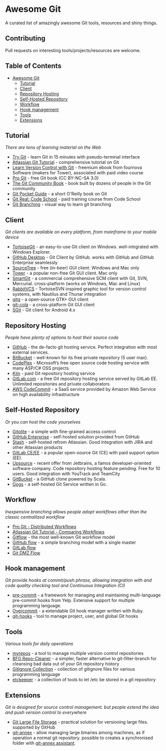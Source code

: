 # Awesome Git
A curated list of amazingly awesome Git tools, resources and shiny things.

## Contributing
Pull requests on interesting tools/projects/resources are welcome.

## Table of Contents
- [Awesome Git](#awesome-git)
	- [Tutorial](#tutorial)
  - [Client](#client)
  - [Repository Hosting](#repository-hosting)
  - [Self-Hosted Repository](#self-hosted-repository)
  - [Workflow](#workflow)
  - [Hook management](#hook-management)
  - [Tools](#tools)
  - [Extensions](#extensions)

## Tutorial
*There are tons of learning material on the Web*

* [Try Git](https://try.github.io/) - learn Git in 15 minutes with pseudo-terminal interface
* [Atlassian Git Tutorial](https://www.atlassian.com/git/tutorials/) - comprehensive tutorial on Git
* [Learn Version Control with Git](https://www.git-tower.com/learn/) - freemium ebook from fournova Software (makers for Tower), associated with paid video course
* [Pro Git](https://git-scm.com/book/) - free Git book (CC BY-NC-SA 3.0)
* [The Git Community Book](https://schacon.github.io/gitbook/) - book built by dozens of people in the Git community
* [Git Pocket Guide](http://chimera.labs.oreilly.com/books/1230000000561) - a short O'Reilly book on Git
* [Git Real: Code School](https://www.codeschool.com/courses/git-real/) - paid training course from Code School
* [Git Branching](http://pcottle.github.io/learnGitBranching/) - visual way to learn git branching

## Client
*Git clients are available on every platform, from mainframe to your mobile device*

* [TortoiseGit](https://tortoisegit.org/) - an easy-to-use Git client on Windows. well-intrgrated with Windows Explorer.
* [GitHub Desktop](https://desktop.github.com/) - Git Client by GitHub. works with GitHub and GitHub Enterprise seamlessly
* [SourceTree](https://github.com/icefox/git-hooks/) - free (in-beer) GUI client. Windows and Mac only
* [Tower](http://http://www.git-tower.com/) - a popular non-free Git GUI client. Mac only
* [SmartGit](http://www.syntevo.com/smartgit/) - a commercial comprehensive SCM client with Git, SVN, Mercurial. cross-platform (works on Windows, Mac and Linux)
* [RabbitVCS](http://rabbitvcs.org/) - TortoiseSVN inspired graphic tool for version control systems, with Nautilus and Thunar integration
* [gitg](https://wiki.gnome.org/Apps/Gitg/) - a open-source GTK+ GUI client
* [git-cola](http://git-cola.github.io/) - a cross-platform Git GUI client
* [SGit](https://github.com/sheimi/SGit) - Git client for Android 4.x

## Repository Hosting
*People have plenty of options to host their source code*

* [GitHub](http://github.com/) - the de-facto git hosting service. Perfect integration with most external services.
* [BitBucket](http://bitbucket.org/) - well-known for its free private repository (5 user max).
* [CodePlex](https://www.codeplex.com/) - Microsoft’s free open source code hosting service with many ASP/C# OSS projects
* [Kiln](https://www.fogcreek.com/kiln/) - paid Git repository hosting service
* [GitLab.com](https://about.gitlab.com/gitlab-com/) - a free Git repository hosting service served by GitLab EE. Unlimited repositories and private collaborators
* [AWS CodeCommit](https://aws.amazon.com/codecommit/) - a SaaS service provided by Amazon Web Service on high availability infrastructure

## Self-Hosted Repository
*Or you can host the code yourselves*

* [Gitolite](http://gitolite.com/gitolite/) - a simple with fine-grained access control
* [GitHub Enterprise](https://enterprise.github.com/) - self-hosted solution provided from GitHub
* [Stash](https://www.atlassian.com/software/stash) - self-hosted refrom Atlassian. Good integration with JIRA and other Atlassian products
* [GitLab CE/EE](https://gitlab.com/) - a popular open-source Git (CE) with paid support option (EE).
* [Upsource](https://www.jetbrains.com/upsource) - recent offer from Jetbrains, a famos developer-oriented software company. Code repository hosting feature pending. Free for 10 users. Good integration with YouTrack and TeamCity
* [GitBucket](https://github.com/takezoe/gitbucket/) - a GitHub clone powered by Scala.
* [Gogs](http://gogs.io/) - a self-hosted Git Service written in Go.

## Workflow
*Inexpensive branching allows people adopt workflows other than the classic centralilzed workflow*

* [Pro Git - Distributed Workflows](https://git-scm.com/book/it/v2/Distributed-Git-Distributed-Workflows)
* [Atlassian Git Tutorial - Comparing Workflows](https://www.atlassian.com/git/tutorials/comparing-workflows)
* [Gitflow](http://nvie.com/posts/a-successful-git-branching-model/) - the most well-known Git workflow model
* [GitHub flow](http://scottchacon.com/2011/08/31/github-flow.html) - a simple branching model with a single master
* [GitLab flow](https://about.gitlab.com/2014/09/29/gitlab-flow/)
* [Git DMZ Flow](https://gist.github.com/djspiewak/9f2f91085607a4859a66)

## Hook management
*Git provide hooks at commit/push phrase, allowing integration with and code quality checking tool and Continuous Integration (CI)*

* [pre-commit](http://pre-commit.com/) - a framework for managing and maintaining multi-language pre-commit hooks from Yelp. Extensive support for multiple programming language.
* [Overcommit](https://github.com/brigade/overcommit/) - a extendable Git hook manager written with Ruby.
* [git-hooks](https://github.com/icefox/git-hooks/) - tool to manage project, user, and global Git hooks

## Tools
*Various tools for daily operations*

* [myrepos](https://myrepos.branchable.com/) - a tool to manage multiple version control repositories
* [BFG Repo-Cleaner](https://rtyley.github.io/bfg-repo-cleaner/) - a simpler, faster alternative to git-filter-branch for cleansing bad data out of your Git repository history
* [GitIgnore Collection](https://github.com/github/gitignore) - collection of gitignore files for various programming language
* [etckeeper](http://etckeeper.branchable.com/) - a collection of tools to let /etc be stored in a git repository

## Extensions
*Git is designed for source control management. but people extend the idea and push version control to everywhere*

* [Git Large File Storage](https://git-lfs.github.com/) - practical solution for versioning large files. supported by GitHub
* [git-annex](https://git-annex.branchable.com/) - allow managing large binaries among machines, as if operation a normal git repository. possible to creates a synchronised folder with [git-annex assistant](https://git-annex.branchable.com/assistant/).
